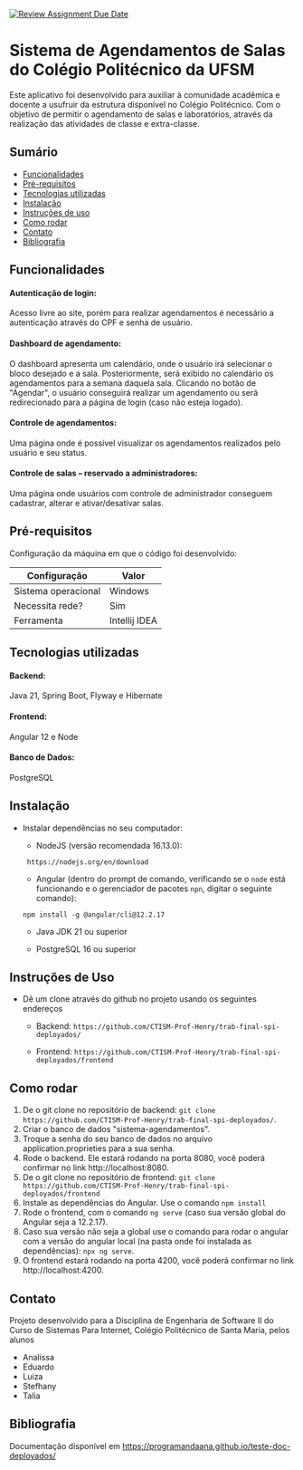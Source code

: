 [![Review Assignment Due Date](https://classroom.github.com/assets/deadline-readme-button-22041afd0340ce965d47ae6ef1cefeee28c7c493a6346c4f15d667ab976d596c.svg)](https://classroom.github.com/a/agg6sSBC)
# Sistema de Agendamentos de Salas do Colégio Politécnico da UFSM

Este aplicativo foi desenvolvido para auxiliar à comunidade acadêmica e docente a usufruir da estrutura disponível no Colégio Politécnico. Com o objetivo de permitir o agendamento de salas e laboratórios, através da realização das atividades de classe e extra-classe.

## Sumário

* [Funcionalidades](#funcionalidades)
* [Pré-requisitos](#pré-requisitos)
* [Tecnologias utilizadas](#tecnologias-utilizadas)
* [Instalação](#instalação)
* [Instruções de uso](#instruções-de-uso)
* [Como rodar](#como-rodar)
* [Contato](#contato)
* [Bibliografia](#bibliografia)


## Funcionalidades

#### **Autenticação de login:**  
Acesso livre ao site, porém para realizar agendamentos é necessário a autenticação através do CPF e senha de usuário.

#### **Dashboard de agendamento:**  
O dashboard apresenta um calendário, onde o usuário irá selecionar o bloco desejado e a sala. Posteriormente, será exibido no calendário os agendamentos para a semana daquela sala. Clicando no botão de "Agendar", o usuário conseguirá realizar um agendamento ou será redirecionado para a página de login (caso não esteja logado).

#### **Controle de agendamentos:**  
Uma página onde é possível visualizar os agendamentos realizados pelo usuário e seu status.

#### **Controle de salas – reservado a administradores:**  
Uma página onde usuários com controle de administrador conseguem cadastrar, alterar e ativar/desativar salas.


## Pré-requisitos

Configuração da máquina em que o código foi desenvolvido:

| Configuração        | Valor                    |
|---------------------|--------------------------|
| Sistema operacional | Windows                  |
| Necessita rede?     | Sim                      |
| Ferramenta          | Intellij IDEA            |


## Tecnologias utilizadas

#### **Backend:**  
Java 21, Spring Boot, Flyway e Hibernate

#### **Frontend:**  
Angular 12 e Node

#### **Banco de Dados:**  
PostgreSQL

## Instalação

* Instalar dependências no seu computador:

    * NodeJS (versão recomendada 16.13.0):
    
    ` https://nodejs.org/en/download`
    
    * Angular (dentro do prompt de comando, verificando se o `node` está funcionando e o gerenciador de pacotes `npn`, digitar o seguinte comando):
    
    `npm install -g @angular/cli@12.2.17`
        
    * Java JDK 21 ou superior
    
    * PostgreSQL 16 ou superior


## Instruções de Uso

* Dê um clone através do github no projeto usando os seguintes endereços

    * Backend: `https://github.com/CTISM-Prof-Henry/trab-final-spi-deployados/`

    * Frontend: `https://github.com/CTISM-Prof-Henry/trab-final-spi-deployados/frontend`
 
## Como rodar

   1. De o git clone no repositório de backend: `git clone https://github.com/CTISM-Prof-Henry/trab-final-spi-deployados/`.
   2. Criar o banco de dados "sistema-agendamentos".
   3. Troque a senha do seu banco de dados no arquivo application.proprieties para a sua senha.
   4. Rode o backend. Ele estará rodando na porta 8080, você poderá confirmar no link http://localhost:8080.
   5. De o git clone no repositório de frontend: `git clone https://github.com/CTISM-Prof-Henry/trab-final-spi-deployados/frontend`
   6. Instale as dependências do Angular. Use o comando `npm install`
   7. Rode o frontend, com o comando `ng serve` (caso sua versão global do Angular seja a 12.2.17).
   8. Caso sua versão não seja a global use o comando para rodar o angular com a versão do angular local (na pasta onde foi instalada as dependências): `npx ng serve`.
   9. O frontend estará rodando na porta 4200, você poderá confirmar no link http://localhost:4200.

## Contato

Projeto desenvolvido para a Disciplina de Engenharia de Software II do Curso de Sistemas Para Internet, Colégio Politécnico de Santa Maria, pelos alunos

* Analissa
* Eduardo
* Luiza
* Stefhany
* Talia

## Bibliografia

Documentação disponível em https://programandaana.github.io/teste-doc-deployados/
